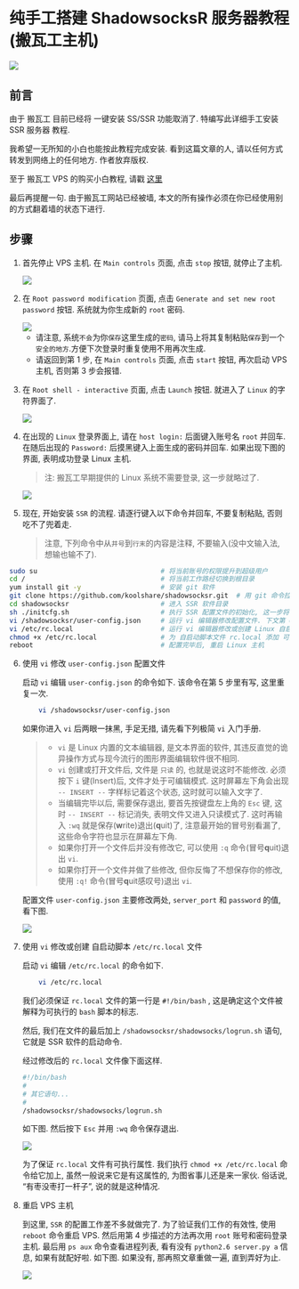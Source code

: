 # 纯手工搭建 ShadowsocksR 服务器教程 (搬瓦工主机)

<img src="ssr/title.png" />

## 前言
由于 搬瓦工 目前已经将 一键安装 SS/SSR 功能取消了. 特编写此详细手工安装 SSR 服务器 教程. 

我希望一无所知的小白也能按此教程完成安装. 看到这篇文章的人, 请以任何方式转发到网络上的任何地方. 作者放弃版权.

至于 搬瓦工 VPS 的购买小白教程, 请戳 [这里](https://github.com/OneSecure/ShadowAgentNotes/blob/master/KillGFW.md)

最后再提醒一句. 由于搬瓦工网站已经被墙, 本文的所有操作必须在你已经使用别的方式翻着墙的状态下进行.

## 步骤

1. 首先停止 VPS 主机. 在 `Main controls` 页面, 点击 `stop` 按钮, 就停止了主机. 

    <img src="ssr/start.png" />



2. 在 `Root password modification` 页面, 点击 `Generate and set new root password` 按钮. 
    系统就为你生成新的 `root` 密码.
   
    <img src="ssr/root-password.png" />
   
    * 请注意, 系统`不会`为你`保存`这里生成的`密码`, 请马上将其复制粘贴`保存`到一个`安全的地方`.方便下次登录时重复使用不用再次生成.
    * 请返回到第 1 步, 在 `Main controls` 页面, 点击 `start` 按钮, 再次启动 VPS 主机, 否则第 3 步会报错.
   
3. 在 `Root shell - interactive` 页面, 点击 `Launch` 按钮. 就进入了 `Linux` 的字符界面了.

    <img src="ssr/root-shell.png" />

4. 在出现的 `Linux` 登录界面上, 请在 `host login:` 后面键入账号名 `root` 并回车. 
    在随后出现的 `Password:` 后摸黑键入上面生成的密码并回车.
    如果出现下图的界面, 表明成功登录 Linux 主机.
    
    > 注: 搬瓦工早期提供的 Linux 系统不需要登录, 这一步就略过了. 
    
    <img src="ssr/root-login.png" />
    
5. 现在, 开始安装 `SSR` 的流程. 请逐行键入以下命令并回车, 不要复制粘贴, 否则吃不了兜着走. 
    
    > 注意, 下列命令中从`井号`到`行末`的内容是注释, 不要输入(没中文输入法, 想输也输不了).
    
```bash
sudo su                               # 将当前账号的权限提升到超级用户
cd /                                  # 将当前工作路经切换到根目录
yum install git -y                    # 安装 git 软件
git clone https://github.com/koolshare/shadowsocksr.git  # 用 git 命令拉取 SSR 源代码
cd shadowsocksr                       # 进入 SSR 软件目录
sh ./initcfg.sh                       # 执行 SSR 配置文件的初始化, 这一步将创建 user-config.json 配置文件
vi /shadowsocksr/user-config.json     # 运行 vi 编辑器修改配置文件. 下文第 6 节详述
vi /etc/rc.local                      # 运行 vi 编辑器修改或创建 Linux 自启动脚本文件 rc.local 下文第 7 节详述
chmod +x /etc/rc.local                # 为 自启动脚本文件 rc.local 添加 可执行文件 属性
reboot                                # 配置完毕后, 重启 Linux 主机
```

6. 使用 `vi` 修改 `user-config.json` 配置文件
    
    启动 `vi` 编辑 `user-config.json` 的命令如下. 该命令在第 5 步里有写, 这里重复一次.
    
    ```bash
        vi /shadowsocksr/user-config.json
    ```

    如果你进入 `vi` 后两眼一抹黑, 手足无措, 请先看下列极简 `vi` 入门手册. 

    > * `vi` 是 Linux 内置的文本编辑器, 是文本界面的软件, 其违反直觉的诡异操作方式与现今流行的图形界面编辑软件很不相同.
    > * `vi` 创建或打开文件后, 文件是 `只读` 的, 也就是说这时不能修改. 必须按下 `i` 键(Insert)后, 文件才处于可编辑模式.
    > 这时屏幕左下角会出现 `-- INSERT --` 字样标记着这个状态, 这时就可以输入文字了.
    > * 当编辑完毕以后, 需要保存退出, 要首先按键盘左上角的 `Esc` 键, 这时 `-- INSERT --` 标记消失, 表明文件又进入只读模式了.
    > 这时再输入 `:wq` 就是保存(**w**rite)退出(**q**uit)了, 注意最开始的冒号别看漏了, 
    > 这些命令字符也显示在屏幕左下角.
    > * 如果你打开一个文件后并没有修改它, 可以使用 `:q` 命令(冒号**q**uit)退出 `vi`.
    > * 如果你打开一个文件并做了些修改, 但你反悔了不想保存你的修改, 使用 `:q!` 命令(冒号**q**uit感叹号)退出 `vi`.

    配置文件 `user-config.json` 主要修改两处, `server_port` 和 `password` 的值, 看下图.

    <img src="ssr/ssr-config.png" />
    
7. 使用 `vi` 修改或创建 自启动脚本 `/etc/rc.local` 文件  
    
    启动 `vi` 编辑 `/etc/rc.local` 的命令如下. 
    
    ```bash
        vi /etc/rc.local
    ```
    
    我们必须保证 `rc.local` 文件的第一行是 `#!/bin/bash` , 这是确定这个文件被解释为可执行的 `bash` 脚本的标志.
    
    然后, 我们在文件的最后加上 `/shadowsocksr/shadowsocks/logrun.sh` 语句, 它就是 SSR 软件的启动命令.
    
    经过修改后的 `rc.local` 文件像下面这样.
    
    ```bash
    #!/bin/bash
    #
    # 其它语句...
    #
    /shadowsocksr/shadowsocks/logrun.sh
    ```
    
    如下图. 然后按下 `Esc` 并用 `:wq` 命令保存退出.
    
    <img src="ssr/auto-ssr.png" />
    
    为了保证 `rc.local` 文件有可执行属性. 我们执行 `chmod +x /etc/rc.local` 命令给它加上, 
    虽然一般说来它是有这属性的, 为图省事儿还是来一家伙. 俗话说, “有枣没枣打一杆子”, 说的就是这种情况.
    
8. 重启 VPS 主机
    
    到这里, `SSR` 的配置工作差不多就做完了. 
    为了验证我们工作的有效性, 使用 `reboot` 命令重启 VPS.
    然后用第 4 步描述的方法再次用 `root` 账号和密码登录主机.
    最后用 `ps aux` 命令查看进程列表, 看有没有 `python2.6 server.py a` 信息, 如果有就配好啦. 如下图.
    如果没有, 那再照文章重做一遍, 直到弄好为止.
    
    <img src="ssr/ps-aux.png" />
    
    
    
    
